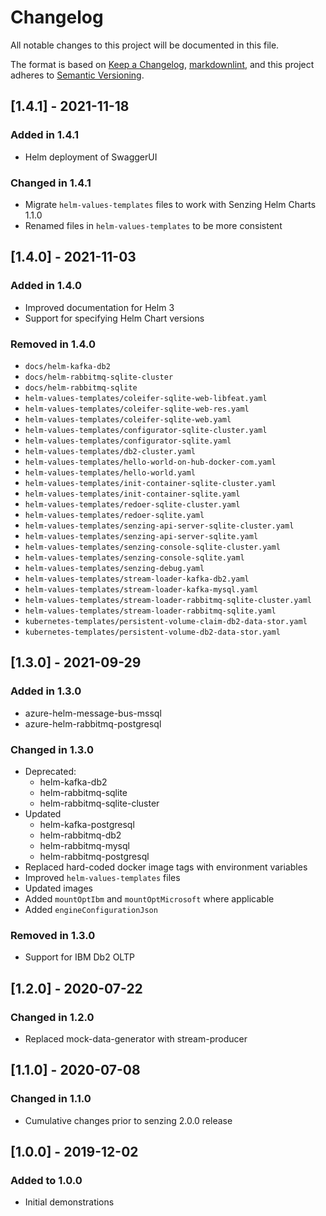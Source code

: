 # Changelog

All notable changes to this project will be documented in this file.

The format is based on [Keep a Changelog](https://keepachangelog.com/en/1.0.0/),
[markdownlint](https://dlaa.me/markdownlint/),
and this project adheres to [Semantic Versioning](https://semver.org/spec/v2.0.0.html).

## [1.4.1] - 2021-11-18

### Added in 1.4.1

- Helm deployment of SwaggerUI

### Changed in 1.4.1

- Migrate `helm-values-templates` files to work with Senzing Helm Charts 1.1.0
- Renamed files in `helm-values-templates` to be more consistent

## [1.4.0] - 2021-11-03

### Added in 1.4.0

- Improved documentation for Helm 3
- Support for specifying Helm Chart versions

### Removed in 1.4.0

- `docs/helm-kafka-db2`
- `docs/helm-rabbitmq-sqlite-cluster`
- `docs/helm-rabbitmq-sqlite`
- `helm-values-templates/coleifer-sqlite-web-libfeat.yaml`
- `helm-values-templates/coleifer-sqlite-web-res.yaml`
- `helm-values-templates/coleifer-sqlite-web.yaml`
- `helm-values-templates/configurator-sqlite-cluster.yaml`
- `helm-values-templates/configurator-sqlite.yaml`
- `helm-values-templates/db2-cluster.yaml`
- `helm-values-templates/hello-world-on-hub-docker-com.yaml`
- `helm-values-templates/hello-world.yaml`
- `helm-values-templates/init-container-sqlite-cluster.yaml`
- `helm-values-templates/init-container-sqlite.yaml`
- `helm-values-templates/redoer-sqlite-cluster.yaml`
- `helm-values-templates/redoer-sqlite.yaml`
- `helm-values-templates/senzing-api-server-sqlite-cluster.yaml`
- `helm-values-templates/senzing-api-server-sqlite.yaml`
- `helm-values-templates/senzing-console-sqlite-cluster.yaml`
- `helm-values-templates/senzing-console-sqlite.yaml`
- `helm-values-templates/senzing-debug.yaml`
- `helm-values-templates/stream-loader-kafka-db2.yaml`
- `helm-values-templates/stream-loader-kafka-mysql.yaml`
- `helm-values-templates/stream-loader-rabbitmq-sqlite-cluster.yaml`
- `helm-values-templates/stream-loader-rabbitmq-sqlite.yaml`
- `kubernetes-templates/persistent-volume-claim-db2-data-stor.yaml`
- `kubernetes-templates/persistent-volume-db2-data-stor.yaml`

## [1.3.0] - 2021-09-29

### Added in 1.3.0

- azure-helm-message-bus-mssql
- azure-helm-rabbitmq-postgresql

### Changed in 1.3.0

- Deprecated:
  - helm-kafka-db2
  - helm-rabbitmq-sqlite
  - helm-rabbitmq-sqlite-cluster
- Updated
  - helm-kafka-postgresql
  - helm-rabbitmq-db2
  - helm-rabbitmq-mysql
  - helm-rabbitmq-postgresql
- Replaced hard-coded docker image tags with environment variables
- Improved `helm-values-templates` files
- Updated images
- Added `mountOptIbm` and `mountOptMicrosoft` where applicable
- Added `engineConfigurationJson`

### Removed in 1.3.0

- Support for IBM Db2 OLTP

## [1.2.0] - 2020-07-22

### Changed in 1.2.0

- Replaced mock-data-generator with stream-producer

## [1.1.0] - 2020-07-08

### Changed in 1.1.0

- Cumulative changes prior to senzing 2.0.0 release

## [1.0.0] - 2019-12-02

### Added to 1.0.0

- Initial demonstrations
